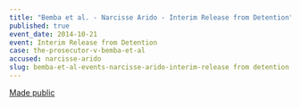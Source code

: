 ```yaml
---
title: "Bemba et al. - Narcisse Arido - Interim Release from Detention"
published: true
event_date: 2014-10-21
event: Interim Release from Detention
case: the-prosecutor-v-bemba-et-al
accused: narcisse-arido
slug: bemba-et-al-events-narcisse-arido-interim-release from detention
---
```


[Made public](https://www.icc-cpi.int/iccdocs/doc/doc1845009.pdf)

